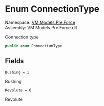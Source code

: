 # <a id="VM_Models_Pre_Force_ConnectionType"></a> Enum ConnectionType

Namespace: [VM.Models.Pre.Force](VM.Models.Pre.Force.md)  
Assembly: VM.Models.Pre.Force.dll  

Connection type

```csharp
public enum ConnectionType
```

## Fields

`Bushing = 1` 

Bushing



`Revolute = 0` 

Revolute



